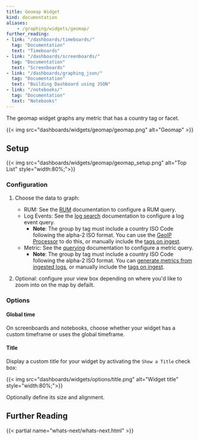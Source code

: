 ```yaml
---
title: Geomap Widget
kind: documentation
aliases:
    - /graphing/widgets/geomap/
further_reading:
- link: "/dashboards/timeboards/"
  tag: "Documentation"
  text: "Timeboards"
- link: "/dashboards/screenboards/"
  tag: "Documentation"
  text: "Screenboards"
- link: "/dashboards/graphing_json/"
  tag: "Documentation"
  text: "Building Dashboard using JSON"
- link: "/notebooks/"
  tag: "Documentation"
  text: "Notebooks"
---
```


The geomap widget graphs any metric that has a country tag or facet.

{{< img src="dashboards/widgets/geomap/geomap.png" alt="Geomap" >}}

## Setup

{{< img src="dashboards/widgets/geomap/geomap_setup.png" alt="Top List" style="width:80%;">}}

### Configuration

1. Choose the data to graph:
    * RUM: See the [RUM][1] documentation to configure a RUM query. 
    * Log Events: See the [log search][2] documentation to configure a log event query.
      * **Note**: The group by tag must include a country ISO Code following the alpha-2 ISO format. You can use the [GeoIP Processor][3] to do this, or manually include the [tags on ingest][4].
    * Metric: See the [querying][5] documentation to configure a metric query. 
      * **Note**: The group by tag must include a country ISO Code following the alpha-2 ISO format. You can [generate metrics from ingested logs][6], or manually include the [tags on ingest][4].

2. Optional: configure your view box depending on where you'd like to zoom into on the map by defailt.

### Options

#### Global time

On screenboards and notebooks, choose whether your widget has a custom timeframe or uses the global timeframe.

#### Title

Display a custom title for your widget by activating the `Show a Title` check box:

{{< img src="dashboards/widgets/options/title.png" alt="Widget title" style="width:80%;">}}

Optionally define its size and alignment.


## Further Reading

{{< partial name="whats-next/whats-next.html" >}}

[1]: /real_user_monitoring/explorer/analytics/?tab=timeseries#build-an-analytics-query
[2]: /logs/search_syntax/
[3]: /logs/log_configuration/processors/#geoip-parser
[4]: /getting_started/tagging/#defining-tags
[5]: /dashboards/querying/
[6]: /logs/logs_to_metrics/
